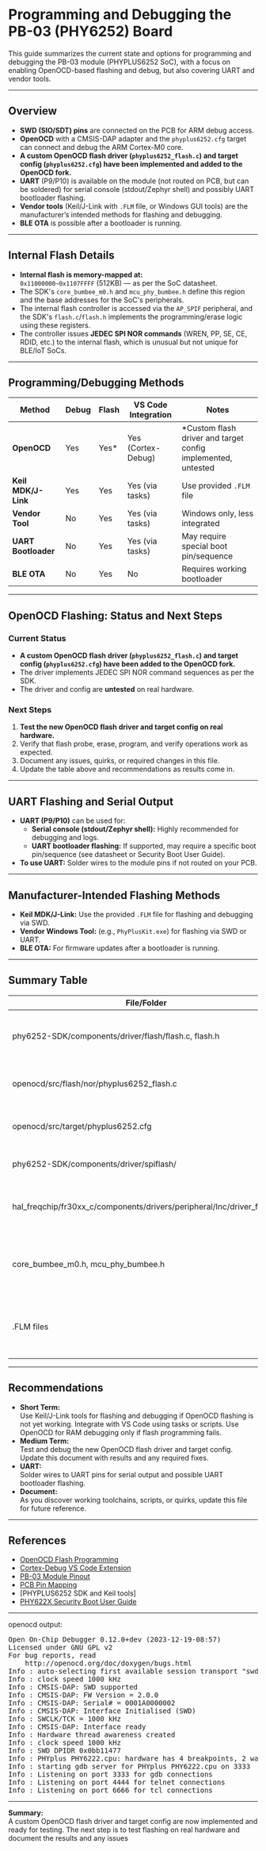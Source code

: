 # Programming and Debugging the PB-03 (PHY6252) Board

This guide summarizes the current state and options for programming and debugging the PB-03 module (PHYPLUS6252 SoC), with a focus on enabling OpenOCD-based flashing and debug, but also covering UART and vendor tools.

---

## Overview

- **SWD (SIO/SDT) pins** are connected on the PCB for ARM debug access.
- **OpenOCD** with a CMSIS-DAP adapter and the `phyplus6252.cfg` target can connect and debug the ARM Cortex-M0 core.  
- **A custom OpenOCD flash driver (`phyplus6252_flash.c`) and target config (`phyplus6252.cfg`) have been implemented and added to the OpenOCD fork.**  
- **UART** (P9/P10) is available on the module (not routed on PCB, but can be soldered) for serial console (stdout/Zephyr shell) and possibly UART bootloader flashing.
- **Vendor tools** (Keil/J-Link with `.FLM` file, or Windows GUI tools) are the manufacturer’s intended methods for flashing and debugging.
- **BLE OTA** is possible after a bootloader is running.

---

## Internal Flash Details

- **Internal flash is memory-mapped at:**  
  `0x11000000~0x1107FFFF` (512KB) — as per the SoC datasheet.
- The SDK's `core_bumbee_m0.h` and `mcu_phy_bumbee.h` define this region and the base addresses for the SoC's peripherals.
- The internal flash controller is accessed via the `AP_SPIF` peripheral, and the SDK's `flash.c`/`flash.h` implements the programming/erase logic using these registers.
- The controller issues **JEDEC SPI NOR commands** (WREN, PP, SE, CE, RDID, etc.) to the internal flash, which is unusual but not unique for BLE/IoT SoCs.

---

## Programming/Debugging Methods

| Method         | Debug | Flash | VS Code Integration | Notes                                 |
|----------------|-------|-------|---------------------|---------------------------------------|
| **OpenOCD**        | Yes   | Yes*  | Yes (Cortex-Debug)  | *Custom flash driver and target config implemented, untested |
| **Keil MDK/J-Link**| Yes   | Yes   | Yes (via tasks)     | Use provided `.FLM` file              |
| **Vendor Tool**    | No    | Yes   | Yes (via tasks)     | Windows only, less integrated         |
| **UART Bootloader**| No    | Yes   | Yes (via tasks)     | May require special boot pin/sequence |
| **BLE OTA**        | No    | Yes   | No                  | Requires working bootloader           |

---

## OpenOCD Flashing: Status and Next Steps

### Current Status

- **A custom OpenOCD flash driver (`phyplus6252_flash.c`) and target config (`phyplus6252.cfg`) have been added to the OpenOCD fork.**
- The driver implements JEDEC SPI NOR command sequences as per the SDK.
- The driver and config are **untested** on real hardware.

### Next Steps

1. **Test the new OpenOCD flash driver and target config on real hardware.**
2. Verify that flash probe, erase, program, and verify operations work as expected.
3. Document any issues, quirks, or required changes in this file.
4. Update the table above and recommendations as results come in.

---

## UART Flashing and Serial Output

- **UART (P9/P10)** can be used for:
  - **Serial console (stdout/Zephyr shell):** Highly recommended for debugging and logs.
  - **UART bootloader flashing:** If supported, may require a specific boot pin/sequence (see datasheet or Security Boot User Guide).
- **To use UART:** Solder wires to the module pins if not routed on your PCB.

---

## Manufacturer-Intended Flashing Methods

- **Keil MDK/J-Link:** Use the provided `.FLM` file for flashing and debugging via SWD.
- **Vendor Windows Tool:** (e.g., `PhyPlusKit.exe`) for flashing via SWD or UART.
- **BLE OTA:** For firmware updates after a bootloader is running.

---

## Summary Table

| File/Folder                                                                 | Purpose                                               |
|-----------------------------------------------------------------------------|-------------------------------------------------------|
| phy6252-SDK/components/driver/flash/flash.c, flash.h                        | Internal flash driver (primary source for OpenOCD driver) |
| openocd/src/flash/nor/phyplus6252_flash.c                                   | Custom OpenOCD flash driver for PHYPLUS6252           |
| openocd/src/target/phyplus6252.cfg                                          | OpenOCD target config for PHYPLUS6252                 |
| phy6252-SDK/components/driver/spiflash/                                     | External SPI flash (not for code)                     |
| hal_freqchip/fr30xx_c/components/drivers/peripheral/Inc/driver_flash.h      | Freqchip internal flash driver (compare for compatibility) |
| core_bumbee_m0.h, mcu_phy_bumbee.h                                         | SoC memory map, peripheral base addresses, register structs |
| .FLM files                                                                  | Keil flash loader blobs (not usable by OpenOCD, but confirm algorithm) |

---

## Recommendations

- **Short Term:**  
  Use Keil/J-Link tools for flashing and debugging if OpenOCD flashing is not yet working. Integrate with VS Code using tasks or scripts. Use OpenOCD for RAM debugging only if flash programming fails.
- **Medium Term:**  
  Test and debug the new OpenOCD flash driver and target config. Update this document with results and any required fixes.
- **UART:**  
  Solder wires to UART pins for serial output and possible UART bootloader flashing.
- **Document:**  
  As you discover working toolchains, scripts, or quirks, update this file for future reference.

---

## References

- [OpenOCD Flash Programming](https://open-cmsis-pack.github.io/OpenOCD-Flash-Programming/)
- [Cortex-Debug VS Code Extension](https://marketplace.visualstudio.com/items?itemName=marus25.cortex-debug)
- [PB-03 Module Pinout](pb-03.md)
- [PCB Pin Mapping](pcb.md)
- [PHYPLUS6252 SDK and Keil tools]
- [PHY622X Security Boot User Guide](../specs/PHY62XX_3.x.x_ANS/PHY622X_Security_Boot_User_Guide_v1.0.txt)

---

openocd output:
<pre>
Open On-Chip Debugger 0.12.0+dev (2023-12-19-08:57)
Licensed under GNU GPL v2
For bug reports, read
    http://openocd.org/doc/doxygen/bugs.html
Info : auto-selecting first available session transport "swd". To override use 'transport select <transport>'.
Info : clock speed 1000 kHz
Info : CMSIS-DAP: SWD supported
Info : CMSIS-DAP: FW Version = 2.0.0
Info : CMSIS-DAP: Serial# = 0001A0000002
Info : CMSIS-DAP: Interface Initialised (SWD)
Info : SWCLK/TCK = 1000 kHz
Info : CMSIS-DAP: Interface ready
Info : Hardware thread awareness created
Info : clock speed 1000 kHz
Info : SWD DPIDR 0x0bb11477
Info : PHYplus PHY6222.cpu: hardware has 4 breakpoints, 2 watchpoints
Info : starting gdb server for PHYplus PHY6222.cpu on 3333
Info : Listening on port 3333 for gdb connections
Info : Listening on port 4444 for telnet connections
Info : Listening on port 6666 for tcl connections
</pre>

---

**Summary:**  
A custom OpenOCD flash driver and target config are now implemented and ready for testing. The next step is to test flashing on real hardware and document the results and any issues